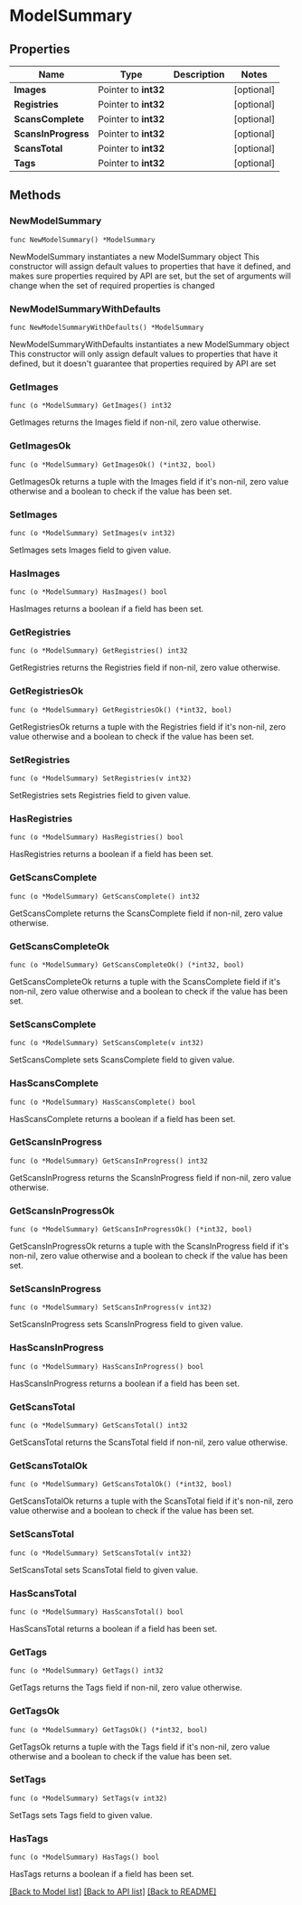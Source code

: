 # ModelSummary

## Properties

Name | Type | Description | Notes
------------ | ------------- | ------------- | -------------
**Images** | Pointer to **int32** |  | [optional] 
**Registries** | Pointer to **int32** |  | [optional] 
**ScansComplete** | Pointer to **int32** |  | [optional] 
**ScansInProgress** | Pointer to **int32** |  | [optional] 
**ScansTotal** | Pointer to **int32** |  | [optional] 
**Tags** | Pointer to **int32** |  | [optional] 

## Methods

### NewModelSummary

`func NewModelSummary() *ModelSummary`

NewModelSummary instantiates a new ModelSummary object
This constructor will assign default values to properties that have it defined,
and makes sure properties required by API are set, but the set of arguments
will change when the set of required properties is changed

### NewModelSummaryWithDefaults

`func NewModelSummaryWithDefaults() *ModelSummary`

NewModelSummaryWithDefaults instantiates a new ModelSummary object
This constructor will only assign default values to properties that have it defined,
but it doesn't guarantee that properties required by API are set

### GetImages

`func (o *ModelSummary) GetImages() int32`

GetImages returns the Images field if non-nil, zero value otherwise.

### GetImagesOk

`func (o *ModelSummary) GetImagesOk() (*int32, bool)`

GetImagesOk returns a tuple with the Images field if it's non-nil, zero value otherwise
and a boolean to check if the value has been set.

### SetImages

`func (o *ModelSummary) SetImages(v int32)`

SetImages sets Images field to given value.

### HasImages

`func (o *ModelSummary) HasImages() bool`

HasImages returns a boolean if a field has been set.

### GetRegistries

`func (o *ModelSummary) GetRegistries() int32`

GetRegistries returns the Registries field if non-nil, zero value otherwise.

### GetRegistriesOk

`func (o *ModelSummary) GetRegistriesOk() (*int32, bool)`

GetRegistriesOk returns a tuple with the Registries field if it's non-nil, zero value otherwise
and a boolean to check if the value has been set.

### SetRegistries

`func (o *ModelSummary) SetRegistries(v int32)`

SetRegistries sets Registries field to given value.

### HasRegistries

`func (o *ModelSummary) HasRegistries() bool`

HasRegistries returns a boolean if a field has been set.

### GetScansComplete

`func (o *ModelSummary) GetScansComplete() int32`

GetScansComplete returns the ScansComplete field if non-nil, zero value otherwise.

### GetScansCompleteOk

`func (o *ModelSummary) GetScansCompleteOk() (*int32, bool)`

GetScansCompleteOk returns a tuple with the ScansComplete field if it's non-nil, zero value otherwise
and a boolean to check if the value has been set.

### SetScansComplete

`func (o *ModelSummary) SetScansComplete(v int32)`

SetScansComplete sets ScansComplete field to given value.

### HasScansComplete

`func (o *ModelSummary) HasScansComplete() bool`

HasScansComplete returns a boolean if a field has been set.

### GetScansInProgress

`func (o *ModelSummary) GetScansInProgress() int32`

GetScansInProgress returns the ScansInProgress field if non-nil, zero value otherwise.

### GetScansInProgressOk

`func (o *ModelSummary) GetScansInProgressOk() (*int32, bool)`

GetScansInProgressOk returns a tuple with the ScansInProgress field if it's non-nil, zero value otherwise
and a boolean to check if the value has been set.

### SetScansInProgress

`func (o *ModelSummary) SetScansInProgress(v int32)`

SetScansInProgress sets ScansInProgress field to given value.

### HasScansInProgress

`func (o *ModelSummary) HasScansInProgress() bool`

HasScansInProgress returns a boolean if a field has been set.

### GetScansTotal

`func (o *ModelSummary) GetScansTotal() int32`

GetScansTotal returns the ScansTotal field if non-nil, zero value otherwise.

### GetScansTotalOk

`func (o *ModelSummary) GetScansTotalOk() (*int32, bool)`

GetScansTotalOk returns a tuple with the ScansTotal field if it's non-nil, zero value otherwise
and a boolean to check if the value has been set.

### SetScansTotal

`func (o *ModelSummary) SetScansTotal(v int32)`

SetScansTotal sets ScansTotal field to given value.

### HasScansTotal

`func (o *ModelSummary) HasScansTotal() bool`

HasScansTotal returns a boolean if a field has been set.

### GetTags

`func (o *ModelSummary) GetTags() int32`

GetTags returns the Tags field if non-nil, zero value otherwise.

### GetTagsOk

`func (o *ModelSummary) GetTagsOk() (*int32, bool)`

GetTagsOk returns a tuple with the Tags field if it's non-nil, zero value otherwise
and a boolean to check if the value has been set.

### SetTags

`func (o *ModelSummary) SetTags(v int32)`

SetTags sets Tags field to given value.

### HasTags

`func (o *ModelSummary) HasTags() bool`

HasTags returns a boolean if a field has been set.


[[Back to Model list]](../README.md#documentation-for-models) [[Back to API list]](../README.md#documentation-for-api-endpoints) [[Back to README]](../README.md)


